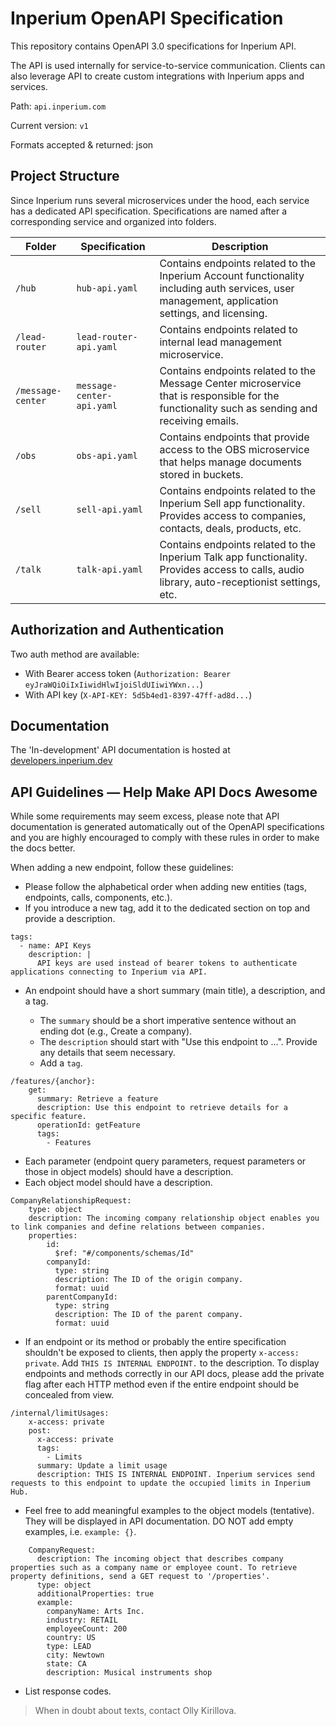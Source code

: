 # Inperium OpenAPI Specification

This repository contains OpenAPI 3.0 specifications for Inperium API.

The API is used internally for service-to-service communication. Clients can also leverage API to create custom integrations with Inperium apps and services.


Path: `api.inperium.com`

Current version: `v1`

Formats accepted & returned: json


## Project Structure

Since Inperium runs several microservices under the hood, each service has a dedicated API specification. Specifications are named after a corresponding service and organized into folders.

| Folder            |           Specification   |                                    Description |
|-------------------|---------------------------|------------------------------------------------|
| `/hub`            | `hub-api.yaml`            | Contains endpoints related to the Inperium Account functionality including auth services, user management, application settings, and licensing. |
| `/lead-router`    | `lead-router-api.yaml`    | Contains endpoints related to internal lead management microservice. |
| `/message-center` | `message-center-api.yaml` | Contains endpoints related to the Message Center microservice that is responsible for the functionality such as sending and receiving emails. |
| `/obs`            | `obs-api.yaml`            | Contains endpoints that provide access to the OBS microservice that helps manage documents stored in buckets. |
| `/sell`           | `sell-api.yaml`           | Contains endpoints related to the Inperium Sell app functionality. Provides access to companies, contacts, deals, products, etc. |
| `/talk`           | `talk-api.yaml`           | Contains endpoints related to the Inperium Talk app functionality. Provides access to calls, audio library, auto-receptionist settings, etc. |


## Authorization and Authentication

Two auth method are available:
* With Bearer access token (`Authorization: Bearer eyJraWQiOiIxIiwidHlwIjoiSldUIiwiYWxn...`)
* With API key (`X-API-KEY: 5d5b4ed1-8397-47ff-ad8d...`)

## Documentation

The 'In-development' API documentation is hosted at [developers.inperium.dev](https://developers.inperium.dev)

## API Guidelines — Help Make API Docs Awesome

While some requirements may seem excess, please note that API documentation is generated automatically out of the OpenAPI specifications and you are highly encouraged to comply with these rules in order to make the docs better.

When adding a new endpoint, follow these guidelines:

* Please follow the alphabetical order when adding new entities (tags, endpoints, calls, components, etc.).
* If you introduce a new tag, add it to the dedicated section on top and provide a description.

```
tags:
  - name: API Keys
    description: |
      API keys are used instead of bearer tokens to authenticate applications connecting to Inperium via API.
```

* An endpoint should have a short summary (main title), a description, and a tag.

    * The `summary` should be a short imperative sentence without an ending dot (e.g., Create a company).
    * The `description` should start with "Use this endpoint to ...". Provide any details that seem necessary.
    * Add a `tag`.

```
/features/{anchor}:
    get:
      summary: Retrieve a feature
      description: Use this endpoint to retrieve details for a specific feature.
      operationId: getFeature
      tags:
        - Features
```
* Each parameter (endpoint query parameters, request parameters or those in object models) should have a description.
* Each object model should have a description.

```
CompanyRelationshipRequest:
    type: object
    description: The incoming company relationship object enables you to link companies and define relations between companies.
    properties:
        id:
          $ref: "#/components/schemas/Id"
        companyId:
          type: string
          description: The ID of the origin company.
          format: uuid
        parentCompanyId:
          type: string
          description: The ID of the parent company.
          format: uuid
```
* If an endpoint or its method or probably the entire specification shouldn't be exposed to clients, then apply the property `x-access: private`. Add `THIS IS INTERNAL ENDPOINT.` to the description. To display endpoints and methods correctly in our API docs, please add the private flag after each HTTP method even if the entire endpoint should be concealed from view.

```
/internal/limitUsages:
    x-access: private
    post:
      x-access: private
      tags:
        - Limits
      summary: Update a limit usage
      description: THIS IS INTERNAL ENDPOINT. Inperium services send requests to this endpoint to update the occupied limits in Inperium Hub.
```

* Feel free to add meaningful examples to the object models (tentative). They will be displayed in API documentation. DO NOT add empty examples, i.e. `example: {}`.

```
    CompanyRequest:
      description: The incoming object that describes company properties such as a company name or employee count. To retrieve property definitions, send a GET request to '/properties'.
      type: object
      additionalProperties: true
      example:
        companyName: Arts Inc.
        industry: RETAIL
        employeeCount: 200
        country: US
        type: LEAD
        city: Newtown
        state: CA
        description: Musical instruments shop
```
* List response codes.

> When in doubt about texts, contact Olly Kirillova.
